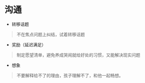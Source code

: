 # 沟通

- 转移话题
> 不在焦点问题上纠结，试着转移话题

- 奖励（延迟满足） 
> 制定愿望清单，避免养成哭闹就给好处的习惯，又能解决现实问题

- 想象 
> 不要解释给不了的理由，孩子理解不了，和他一起畅想。
